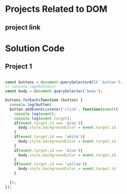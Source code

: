 # Projects Related to DOM

## project link
[](https://stackblitz.com/edit/dom-project-chaiaurcode?file=index.html)

# Solution Code

## Project 1

```javascript

const buttons = document.querySelectorAll('.button');
// console.log(buttons)
const body = document.querySelector('body');

buttons.forEach(function (button) {
  console.log(button)
  button.addEventListener('click', function(event){
    console.log(event);
    console.log(event.target);
    if(event.target.id === 'grey'){
      body.style.backgroundColor = event.target.id
    }
    if(event.target.id === 'white'){
      body.style.backgroundColor = event.target.id
    }
    if(event.target.id === 'blue'){
      body.style.backgroundColor = event.target.id
    }
    if(event.target.id === 'yellow'){
      body.style.backgroundColor = event.target.id
    }
  
  });
});


```